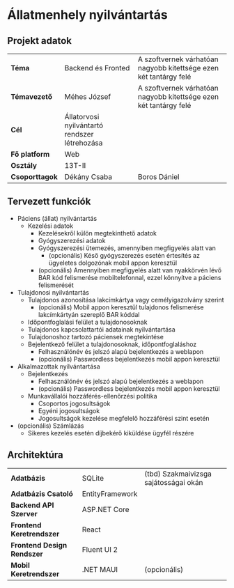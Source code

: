 # Állatmenhely nyilvántartás
## Projekt adatok
|                  |                                               |                                                                   |
|------------------|-----------------------------------------------|-------------------------------------------------------------------|
| **Téma**         | Backend és Fronted                            | A szoftvernek várhatóan nagyobb kitettsége ezen két tantárgy felé |
| **Témavezető**   | Méhes József                                  | A szoftvernek várhatóan nagyobb kitettsége ezen két tantárgy felé |
| **Cél**          | Állatorvosi nyilvántartó rendszer létrehozása |                                                                   |
| **Fő platform**  | Web                                           |                                                                   |
| **Osztály**      | 13T-II                                        |                                                                   |
| **Csoporttagok** | Dékány Csaba                                  | Boros Dániel                                                      |


## Tervezett funkciók
- Páciens (állat) nyilvántartás
  - Kezelési adatok
    - Kezelésekről külön megtekinthető adatok
    - Gyógyszerezési adatok
    - Gyógyszerezési ütemezés, amennyiben megfigyelés alatt van
      - (opcionális) Késő gyógyszerezés esetén értesítés az ügyeletes dolgozónak mobil appon keresztül
    - (opcionális) Amennyiben megfigyelés alatt van nyakkörvén lévő BAR kód felismerése mobiltelefonnal, ezzel könnyítve a páciens felismerését 
- Tulajdonosi nyilvántartás
  - Tulajdonos azonosítása lakcímkártya vagy cemélyigazolvány szerint
    - (opcionális) Mobil appon keresztül tulajdonos felismerése lakcímkártyán szereplő BAR kóddal
  - Időpontfoglalási felület a tulajdonosoknak
  - Tulajdonos kapcsolattartói adatainak nyilvántartása
  - Tulajdonoshoz tartozó páciensek megtekintése
  - Bejelentkező felület a tulajdonosoknak, időpontfoglaláshoz
    - Felhasználónév és jelszó alapú bejelentkezés a weblapon
    - (opcionális) Passwordless bejelentkezés mobil appon keresztül
- Alkalmazottak nyilvántartása
  - Bejelentkezés
    - Felhasználónév és jelszó alapú bejelentkezés a weblapon
    - (opcionális) Passwordless bejelentkezés mobil appon keresztül
  - Munkavállalói hozzáférés-ellenőrzési politika
    - Csoportos jogosultságok
    - Egyéni jogosultságok
    - Jogosultságok kezelése megfelelő hozzáférési szint esetén
- (opcionális) Számlázás
  - Sikeres kezelés esetén díjbekérő kiküldése ügyfél részére

## Architektúra
|                              |                 |                                       |
|------------------------------|-----------------|---------------------------------------|
| **Adatbázis**                | SQLite          | (tbd) Szakmaivizsga sajátosságai okán |
| **Adatbázis Csatoló**        | EntityFramework |                                       |
| **Backend API Szerver**      | ASP.NET Core    |                                       |
| **Frontend Keretrendszer**       | React           |                                       |
| **Frontend Design Rendszer** | Fluent UI 2     |                                       |
| **Mobil Keretrendszer**      | .NET MAUI       | (opcionális)                          |

